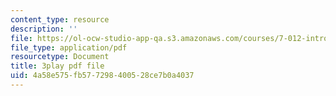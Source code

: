 ```yaml
---
content_type: resource
description: ''
file: https://ol-ocw-studio-app-qa.s3.amazonaws.com/courses/7-012-introduction-to-biology-fall-2004/4a58e575fb577298400528ce7b0a4037_PVv4ST8NZaA.pdf
file_type: application/pdf
resourcetype: Document
title: 3play pdf file
uid: 4a58e575-fb57-7298-4005-28ce7b0a4037
---
```

